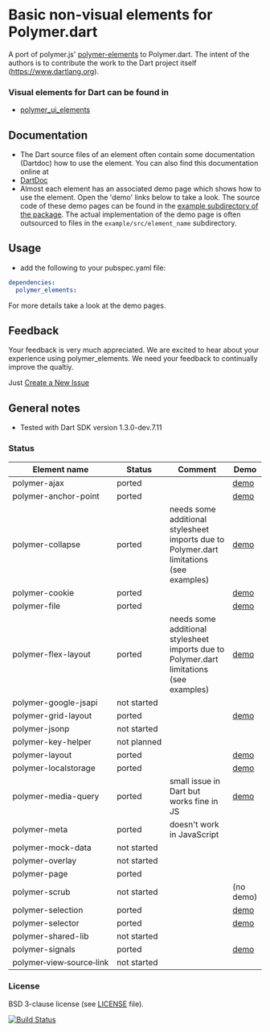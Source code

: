 # Basic non-visual elements for Polymer.dart

A port of polymer.js' [polymer-elements](http://www.polymer-project.org/docs/elements/polymer-elements.html) to Polymer.dart. 
The intent of the authors is to contribute the work to the Dart project itself (https://www.dartlang.org).

### Visual elements for Dart can be found in
* [polymer_ui_elements](https://github.com/ErikGrimes/polymer_ui_elements)


## Documentation
* The Dart source files of an element often contain some documentation (Dartdoc) how to use the element. You can also find this documentation online at  
* [DartDoc](http://erikgrimes.github.io/polymer_elements/docs/index.html)
* Almost each element has an associated demo page which shows how to use the element. 
Open the 'demo' links below to take a look.
The source code of these demo pages can be found in the [example subdirectory of the package](https://github.com/ErikGrimes/polymer_elements/tree/master/example). 
The actual implementation of the demo page is often outsourced to files in the `example/src/element_name` subdirectory.


## Usage
* add the following to your pubspec.yaml file: 

```yaml
dependencies:
  polymer_elements:
```
For more details take a look at the demo pages. 

## Feedback

Your feedback is very much appreciated. We are excited to hear about your experience using polymer_elements.
We need your feedback to continually improve the qualtiy.

Just [Create a New Issue](https://github.com/ErikGrimes/polymer_elements/issues/new)


## General notes

* Tested with Dart SDK version 1.3.0-dev.7.11

### Status
<!-- (A few demo pages (* aren't rendered properly as GitHub Pages or because they use unfinished elements. We are working on it.) --> 

<!-- * Status `(ported)` means it is ported but not yet usable -->

Element name                    |   Status         | Comment      | Demo
------------------------------- | ---------------- | ------------ | ----
polymer-ajax                    | ported           |              | [demo](http://erikgrimes.github.io/polymer_elements/build/polymer_ajax.html)
polymer-anchor-point            | ported           |              | [demo](http://erikgrimes.github.io/polymer_elements/build/polymer_anchor_point.html)&nbsp;
polymer-collapse                | ported           | needs some additional stylesheet imports due to Polymer.dart limitations (see examples) | [demo](http://erikgrimes.github.io/polymer_elements/build/polymer_collapse.html)
polymer-cookie                  | ported           |              | [demo](http://erikgrimes.github.io/polymer_elements/build/polymer_cookie.html)
polymer-file                    | ported           |              | [demo](http://erikgrimes.github.io/polymer_elements/build/polymer_file.html)
polymer-flex-layout             | ported           | needs some additional stylesheet imports due to Polymer.dart limitations (see examples) | [demo](http://erikgrimes.github.io/polymer_elements/build/polymer_flex_layout.html)&nbsp;
polymer-google-jsapi            | not&nbsp;started |              | 
polymer-grid-layout             | ported           |              | [demo](http://erikgrimes.github.io/polymer_elements/build/polymer_grid_layout.html)
polymer-jsonp                   | not&nbsp;started |              |
polymer-key-helper              | not&nbsp;planned |              |
polymer-layout                  | ported           |              | [demo](http://erikgrimes.github.io/polymer_elements/build/polymer_layout.html)
polymer-localstorage            | ported           |              | [demo](http://erikgrimes.github.io/polymer_elements/build/polymer_localstorage.html)&nbsp;
polymer-media-query             | ported           | small issue in Dart but works fine in JS  | [demo](http://erikgrimes.github.io/polymer_elements/build/polymer_media_query.html)
polymer-meta                    | ported           | doesn't work in JavaScript  |
polymer-mock-data               | not&nbsp;started |              |
polymer-overlay                 | not&nbsp;started |              |
polymer-page                    | ported           |              |
polymer-scrub                   | not&nbsp;started |              | (no demo)
polymer-selection               | ported           |              | [demo](http://erikgrimes.github.io/polymer_elements/build/polymer_selection.html)
polymer-selector                | ported           |              | [demo](http://erikgrimes.github.io/polymer_elements/build/polymer_selector.html)
polymer-shared-lib              | not&nbsp;started |              |
polymer-signals                 | ported           |              | [demo](http://erikgrimes.github.io/polymer_elements/build/polymer_signals.html)
polymer&#8209;view&#8209;source&#8209;link         | not&nbsp;started |              |


### License
BSD 3-clause license (see [LICENSE](https://github.com/ErikGrimes/polymer_elements/blob/master/LICENSE) file).

[![Build Status](https://drone.io/github.com/ErikGrimes/polymer_elements/status.png)](https://drone.io/github.com/ErikGrimes/polymer_elements/latest)

